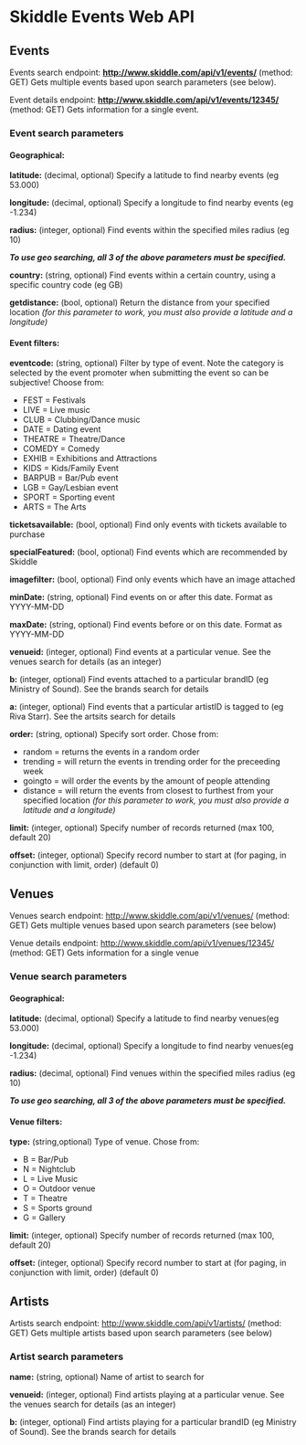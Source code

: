 # Skiddle Events Web API


## Events

Events search endpoint: **http://www.skiddle.com/api/v1/events/** (method: GET) Gets multiple events based upon search parameters (see below).

Event details endpoint: **http://www.skiddle.com/api/v1/events/12345/** (method: GET) Gets information for a single event.


### Event search parameters

#### Geographical:

**latitude:** (decimal, optional) Specify a latitude to find nearby events (eg 53.000)

**longitude:** (decimal, optional) Specify a longitude to find nearby events (eg -1.234)

**radius:** (integer, optional) Find events within the specified miles radius (eg 10)

**_To use geo searching, all 3 of the above parameters must be specified._**

**country:** (string, optional) Find events within a certain country, using a specific country code (eg GB)

**getdistance:** (bool, optional) Return the distance from your specified location _(for this parameter to work, you must also provide a latitude and a longitude)_


#### Event filters:

**eventcode:** (string, optional) Filter by type of event. Note the category is selected by the event promoter when submitting the event so can be subjective! Choose from:

- FEST = Festivals
- LIVE = Live music
- CLUB = Clubbing/Dance music
- DATE = Dating event
- THEATRE = Theatre/Dance
- COMEDY = Comedy
- EXHIB = Exhibitions and Attractions
- KIDS = Kids/Family Event
- BARPUB = Bar/Pub event
- LGB = Gay/Lesbian event
- SPORT = Sporting event
- ARTS = The Arts


**ticketsavailable:** (bool, optional) Find only events with tickets available to purchase

**specialFeatured:** (bool, optional) Find events which are recommended by Skiddle

**imagefilter:** (bool, optional) Find only events which have an image attached

**minDate:** (string, optional) Find events on or after this date. Format as YYYY-MM-DD

**maxDate:** (string, optional) Find events before or on this date. Format as YYYY-MM-DD

**venueid:** (integer, optional) Find events at a particular venue. See the venues search for details (as an integer)

**b:** (integer, optional) Find events attached to a particular brandID (eg Ministry of Sound). See the brands search for details

**a:** (integer, optional) Find events that a particular artistID is tagged to (eg Riva Starr). See the artsits search for details


**order:** (string, optional) Specify sort order. Chose from:

- random = returns the events in a random order
- trending = will return the events in trending order for the preceeding week
- goingto = will order the events by the amount of people attending
- distance = will return the events from closest to furthest from your specified location _(for this parameter to work, you must also provide a latitude and a longitude)_


**limit:** (integer, optional) Specify number of records returned (max 100, default 20)

**offset:** (integer, optional) Specify record number to start at (for paging, in conjunction with limit, order) (default 0)


## Venues

Venues search endpoint: http://www.skiddle.com/api/v1/venues/ (method: GET) Gets multiple venues based upon search parameters (see below)

Venue details endpoint: http://www.skiddle.com/api/v1/venues/12345/ (method: GET) Gets information for a single venue

### Venue search parameters

#### Geographical:

**latitude:** (decimal, optional) Specify a latitude to find nearby venues(eg 53.000)

**longitude:** (decimal, optional) Specify a longitude to find nearby venues(eg -1.234)

**radius:** (decimal, optional) Find venues within the specified miles radius (eg 10)

**_To use geo searching, all 3 of the above parameters must be specified._**

#### Venue filters:

**type:** (string,optional) Type of venue. Chose from:

- B = Bar/Pub
- N = Nightclub
- L = Live Music
- O = Outdoor venue
- T = Theatre
- S = Sports ground
- G = Gallery

**limit:** (integer, optional) Specify number of records returned (max 100, default 20)

**offset:** (integer, optional) Specify record number to start at (for paging, in conjunction with limit, order) (default 0)

 
## Artists

Artists search endpoint: http://www.skiddle.com/api/v1/artists/ (method: GET) Gets multiple artists based upon search parameters (see below)

### Artist search parameters

**name:** (string, optional) Name of artist to search for

**venueid:** (integer, optional) Find artists playing at a particular venue. See the venues search for details (as an integer)

**b:** (integer, optional) Find artists playing for a particular brandID (eg Ministry of Sound). See the brands search for details
